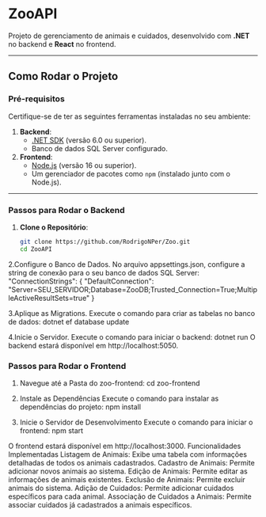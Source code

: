 # ZooAPI

Projeto de gerenciamento de animais e cuidados, desenvolvido com **.NET** no backend e **React** no frontend.

---

## **Como Rodar o Projeto**

### **Pré-requisitos**

Certifique-se de ter as seguintes ferramentas instaladas no seu ambiente:

1. **Backend**:
   - [.NET SDK](https://dotnet.microsoft.com/download) (versão 6.0 ou superior).
   - Banco de dados SQL Server configurado.
2. **Frontend**:
   - [Node.js](https://nodejs.org/) (versão 16 ou superior).
   - Um gerenciador de pacotes como `npm` (instalado junto com o Node.js).

---

### **Passos para Rodar o Backend**

1. **Clone o Repositório**:

   ```bash
   git clone https://github.com/RodrigoNPer/Zoo.git
   cd ZooAPI

   ```

2.Configure o Banco de Dados.
No arquivo appsettings.json, configure a string de conexão para o seu banco de dados SQL Server:
"ConnectionStrings": {
"DefaultConnection": "Server=SEU_SERVIDOR;Database=ZooDB;Trusted_Connection=True;MultipleActiveResultSets=true"
}

3.Aplique as Migrations.
Execute o comando para criar as tabelas no banco de dados: dotnet ef database update

4.Inicie o Servidor.
Execute o comando para iniciar o backend: dotnet run
O backend estará disponível em http://localhost:5050.

### **Passos para Rodar o Frontend**

1. Navegue até a Pasta do zoo-frontend: cd zoo-frontend

2. Instale as Dependências
   Execute o comando para instalar as dependências do projeto: npm install

3. Inicie o Servidor de Desenvolvimento
   Execute o comando para iniciar o frontend: npm start

O frontend estará disponível em http://localhost:3000.
Funcionalidades Implementadas
Listagem de Animais:
Exibe uma tabela com informações detalhadas de todos os animais cadastrados.
Cadastro de Animais:
Permite adicionar novos animais ao sistema.
Edição de Animais:
Permite editar as informações de animais existentes.
Exclusão de Animais:
Permite excluir animais do sistema.
Adição de Cuidados:
Permite adicionar cuidados específicos para cada animal.
Associação de Cuidados a Animais:
Permite associar cuidados já cadastrados a animais específicos.
